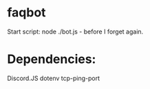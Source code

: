 # faqbot

Start script: node ./bot.js - before I forget again.

# Dependencies:
 Discord.JS
 dotenv
 tcp-ping-port